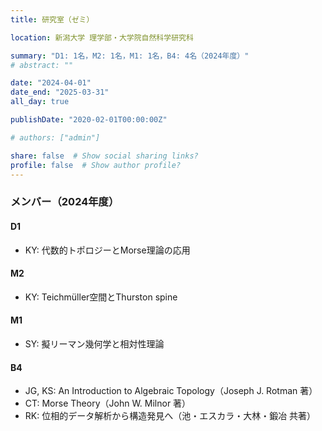 ```yaml
---
title: 研究室（ゼミ）

location: 新潟大学 理学部・大学院自然科学研究科

summary: "D1: 1名，M2: 1名，M1: 1名，B4: 4名（2024年度）"
# abstract: ""

date: "2024-04-01"
date_end: "2025-03-31"
all_day: true

publishDate: "2020-02-01T00:00:00Z"

# authors: ["admin"]

share: false  # Show social sharing links?
profile: false  # Show author profile?
---
```

### メンバー（2024年度）

#### D1
- KY: 代数的トポロジーとMorse理論の応用
#### M2
- KY: Teichmüller空間とThurston spine
#### M1
- SY: 擬リーマン幾何学と相対性理論
#### B4
- JG, KS: An Introduction to Algebraic Topology（Joseph J. Rotman 著）
- CT: Morse Theory（John W. Milnor 著）
- RK: 位相的データ解析から構造発見へ（池・エスカラ・大林・鍛冶 共著）
